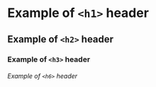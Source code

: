 # Example of `<h1>` header
## Example of `<h2>` header
### Example of `<h3>` header
###### Example of `<h6>` header
